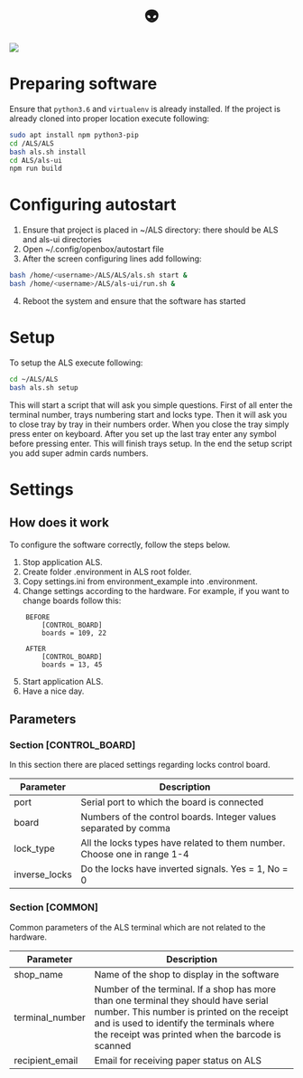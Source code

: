 <h1 align="center">👽</h1>
<p>
<img src="https://img.shields.io/badge/version-1.2.1-blue.svg?cacheSeconds=2592000" />
</p>

# Preparing software
Ensure that `python3.6` and `virtualenv` is already installed. If the project is already cloned into proper location execute following:
```sh
sudo apt install npm python3-pip
cd /ALS/ALS
bash als.sh install
cd ALS/als-ui
npm run build
```

# Configuring autostart
1. Ensure that project is placed in ~/ALS directory: there should be ALS
and als-ui directories
2. Open ~/.config/openbox/autostart file
3. After the screen configuring lines add following:
```sh
bash /home/<username>/ALS/ALS/als.sh start &
bash /home/<username>/ALS/als-ui/run.sh &
```
4. Reboot the system and ensure that the software has started

# Setup
To setup the ALS execute following:
```sh
cd ~/ALS/ALS
bash als.sh setup
```
This will start a script that will ask you simple questions. First of all
enter the terminal number, trays numbering start and locks type. Then it will
ask you to close tray by tray in their numbers order. When you close the tray
simply press enter on keyboard. After you set up the last tray enter any symbol
before pressing enter. This will finish trays setup. In the end the setup
script you add super admin cards numbers.

# Settings
## How does it work
To configure the software correctly, follow the steps below.
1. Stop application ALS.
2. Create folder .environment in ALS root folder.
3. Copy settings.ini from environment\_example into .environment.
4. Change settings according to the hardware. For example, if you want to
change boards follow this:
```
    BEFORE
        [CONTROL_BOARD]
        boards = 109, 22

    AFTER
        [CONTROL_BOARD]
        boards = 13, 45
```
5. Start application ALS.
6. Have a nice day.
## Parameters
### Section [CONTROL\_BOARD]
In this section there are placed settings regarding locks control board.

| Parameter | Description |
| ------ | ------ |
| port | Serial port to which the board is connected |
| board | Numbers of the control boards. Integer values separated by comma |
| lock\_type | All the locks types have related to them number. Choose one in range 1-4 |
| inverse\_locks | Do the locks have inverted signals. Yes = 1, No = 0 |

### Section [COMMON]
Common parameters of the ALS terminal which are not related to the hardware.

| Parameter | Description |
| ------ | ------ |
| shop\_name | Name of the shop to display in the software |
| terminal\_number | Number of the terminal. If a shop has more than one terminal they should have serial number. This number is printed on the receipt and is used to identify the terminals where the receipt was printed when the barcode is scanned |
| recipient_email | Email for receiving paper status on ALS|
